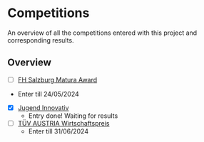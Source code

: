 # Competitions

An overview of all the competitions entered with this project and corresponding results.

## Overview

- [ ] [FH Salzburg Matura Award](./FH%20Salzburg%20Matura%20Award/)
 - Enter till 24/05/2024
- [x] [Jugend Innovativ](./Jugend%20Innovativ/)
  - Entry done! Waiting for results
- [ ] [TÜV AUSTRIA Wirtschaftspreis](./TUEV%20AUSTRIA%20Wirtschaftspreis/)
  - Enter till 31/06/2024
